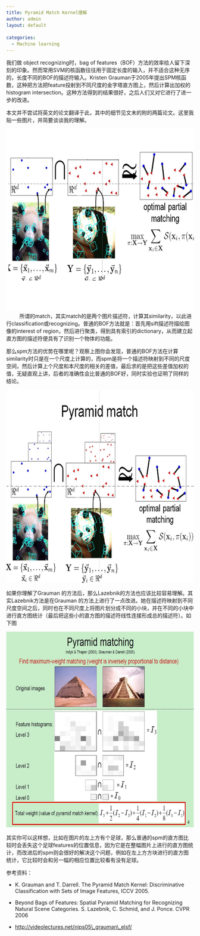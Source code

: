 ```yaml
---
title: Pyramid Match Kernel理解
author: admin
layout: default

categories:
  - Machine learning
---
```

我们做 object recognizing时，bag of features（BOF）方法的效率给人留下深刻的印象。然而常用SVM的核函数往往用于固定长度的输入，并不适合这种无序的，长度不同的BOF的描述符输入。Kristen Grauman于2005年提出SPM核函数，这种把方法把feature投射到不同尺度的金字塔直方图上，然后计算出加权的histogram intersection。这种方法得到的结果很好，之后人们又对它进行了进一步的改进。

本文并不尝试将英文的论文翻译于此，其中的细节见文末的附的两篇论文。这里我贴一些图片，并简要谈谈我的理解。

<img src="/assets/images/2012/4/1.png" width="699" height="488">
         
所谓的match，其实match的是两个图片描述符，计算其similarity，以此进行classification或recognizing。普通的BOF方法就是：首先用sift描述符描绘图像的interest of region，然后进行聚类，得到具有索引的dictionary，从而建立起直方图的描述符便具有了识别一个物体的功能。

那么spm方法的优势在哪里呢？观察上图你会发现，普通的BOF方法在计算similarity时只是在一个尺度上计算的，而spm是将一个描述符映射到不同的尺度空间，然后计算上个尺度和本尺度的相关的差值，最后求的是把这些差值加权的值，无疑直观上讲，后者的准确性会比普通的BOF好，同时实验也证明了同样的结论。

<img src="/assets/images/2012/4/2.png" width="700" height="517">

如果你理解了Grauman 的方法后，那么Lazebnik的方法也应该比较容易理解。其实Lazebnik方法是在Grauman 的方法上进行了一点改进。她在描述符映射到不同尺度空间之后，同时也在不同尺度上将图片划分成不同的小块，并在不同的小块中进行直方图统计（最后把这些小的直方图的描述符线性连接形成总的描述符）。如下图

<img src="/assets/images/2012/4/3.jpg" width="701" height="524">

其实你可以这样想，比如在图片的左上方有个足球，那么普通的spm的直方图比较时会丢失这个足球features的位置信息，因为它是在整幅图片上进行的直方图统计，而改进后的spm则会很好的解决这个问题，例如在左上方方块进行的直方图统计，它比较时会和另一幅的相应位置比较看有没有足球。





参考资料：

* K. Grauman and T. Darrell. The Pyramid Match Kernel: Discriminative Classification with Sets of Image Features, ICCV 2005.  
* Beyond Bags of Features: Spatial Pyramid Matching for Recognizing Natural Scene Categories. S. Lazebnik, C. Schmid, and J. Ponce. CVPR 2006

* http://videolectures.net/nips05\_grauman\_elsf/

